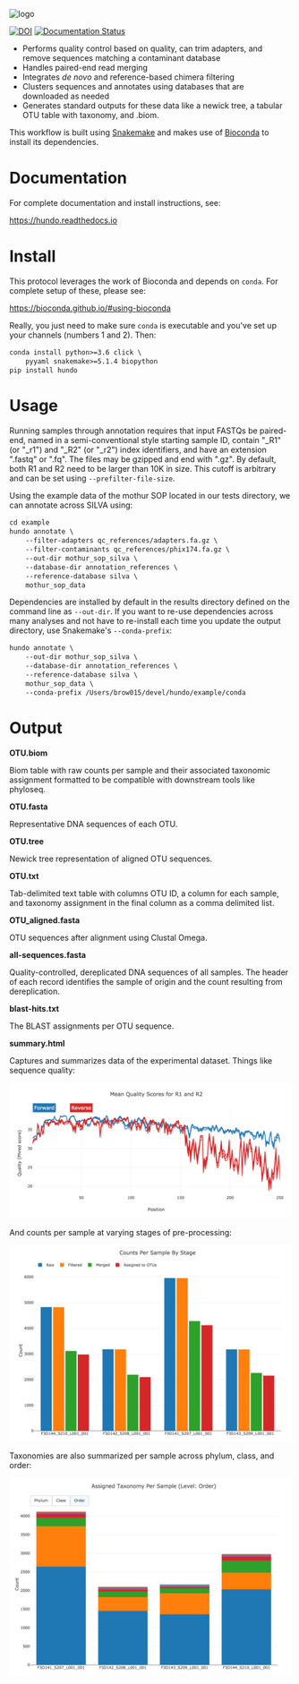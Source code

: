 ![logo](resources/logo.png)

[![DOI](https://zenodo.org/badge/83449413.svg)](https://zenodo.org/badge/latestdoi/83449413)
[![Documentation Status](https://readthedocs.org/projects/hundo/badge/?version=latest)](http://hundo.readthedocs.io/en/latest/?badge=latest)

+ Performs quality control based on quality, can trim adapters, and remove sequences matching a contaminant database
+ Handles paired-end read merging
+ Integrates *de novo* and reference-based chimera filtering
+ Clusters sequences and annotates using databases that are downloaded as needed
+ Generates standard outputs for these data like a newick tree, a tabular OTU table with taxonomy, and .biom.

This workflow is built using [Snakemake](https://snakemake.readthedocs.io/en/stable/) and makes use of [Bioconda](https://bioconda.github.io/) to install
its dependencies.

# Documentation

For complete documentation and install instructions, see:

https://hundo.readthedocs.io

# Install

This protocol leverages the work of Bioconda and depends on `conda`. For complete setup of these, please see:

https://bioconda.github.io/#using-bioconda

Really, you just need to make sure `conda` is executable and you've set up your channels (numbers 1 and 2). Then:

```
conda install python>=3.6 click \
    pyyaml snakemake>=5.1.4 biopython
pip install hundo
```

# Usage

Running samples through annotation requires that input FASTQs be paired-end,
named in a semi-conventional style starting sample ID, contain "\_R1" (or "\_r1")
and "\_R2" (or "\_r2") index identifiers, and have an extension ".fastq" or
".fq". The files may be gzipped and end with ".gz". By default, both R1 and R2
need to be larger than 10K in size. This cutoff is arbitrary and can be
set using `--prefilter-file-size`.

Using the example data of the mothur SOP located in our tests directory, we
can annotate across SILVA using:

```
cd example
hundo annotate \
    --filter-adapters qc_references/adapters.fa.gz \
    --filter-contaminants qc_references/phix174.fa.gz \
    --out-dir mothur_sop_silva \
    --database-dir annotation_references \
    --reference-database silva \
    mothur_sop_data
```

Dependencies are installed by default in the results directory defined on the
command line as `--out-dir`. If you want to re-use dependencies across many
analyses and not have to re-install each time you update the output directory,
use Snakemake's `--conda-prefix`:

```
hundo annotate \
    --out-dir mothur_sop_silva \
    --database-dir annotation_references \
    --reference-database silva \
    mothur_sop_data \
    --conda-prefix /Users/brow015/devel/hundo/example/conda
```

# Output

**OTU.biom**

Biom table with raw counts per sample and their associated taxonomic assignment formatted to be compatible with downstream tools like phyloseq.

**OTU.fasta**

Representative DNA sequences of each OTU.

**OTU.tree**

Newick tree representation of aligned OTU sequences.

**OTU.txt**

Tab-delimited text table with columns OTU ID, a column for each sample, and taxonomy assignment in the final column as a comma delimited list.

**OTU_aligned.fasta**

OTU sequences after alignment using Clustal Omega.

**all-sequences.fasta**

Quality-controlled, dereplicated DNA sequences of all samples. The header of each record identifies the sample of origin and the count resulting from dereplication.

**blast-hits.txt**

The BLAST assignments per OTU sequence.

**summary.html**

Captures and summarizes data of the experimental dataset. Things like sequence quality:

![plot](docs/_static/sequence_quality.png)

And counts per sample at varying stages of pre-processing:

![plot](docs/_static/count_summary.png)

Taxonomies are also summarized per sample across phylum, class, and order:

![plot](docs/_static/taxonomy_summary.png)
